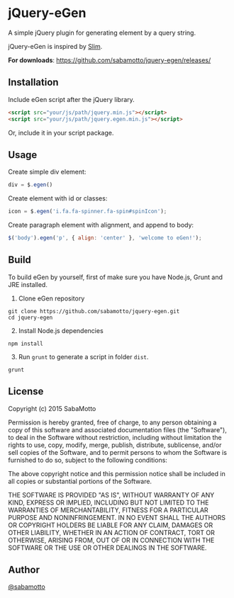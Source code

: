 # jQuery-eGen

A simple jQuery plugin for generating element by a query string.

jQuery-eGen is inspired by [Slim](https://github.com/slim-template/slim).

__For downloads__: https://github.com/sabamotto/jquery-egen/releases/

## Installation

Include eGen script after the jQuery library.
```html
<script src="your/js/path/jquery.min.js"></script>
<script src="your/js/path/jquery.egen.min.js"></script>
```

Or, include it in your script package.

## Usage

Create simple div element:
```javascript
div = $.egen()
```

Create element with id or classes:
```javascript
icon = $.egen('i.fa.fa-spinner.fa-spin#spinIcon');
```

Create paragraph element with alignment, and append to body:
```javascript
$('body').egen('p', { align: 'center' }, 'welcome to eGen!');
```

## Build

To build eGen by yourself, first of make sure you have Node.js, Grunt and JRE installed.

1. Clone eGen repository
```
git clone https://github.com/sabamotto/jquery-egen.git
cd jquery-egen
```

2. Install Node.js dependencies
```
npm install
```

3. Run `grunt` to generate a script in folder `dist`.
```
grunt
```

## License

Copyright (c) 2015 SabaMotto

Permission is hereby granted, free of charge, to any person obtaining a copy
of this software and associated documentation files (the "Software"), to deal
in the Software without restriction, including without limitation the rights
to use, copy, modify, merge, publish, distribute, sublicense, and/or sell
copies of the Software, and to permit persons to whom the Software is
furnished to do so, subject to the following conditions:

The above copyright notice and this permission notice shall be included in
all copies or substantial portions of the Software.

THE SOFTWARE IS PROVIDED "AS IS", WITHOUT WARRANTY OF ANY KIND, EXPRESS OR
IMPLIED, INCLUDING BUT NOT LIMITED TO THE WARRANTIES OF MERCHANTABILITY,
FITNESS FOR A PARTICULAR PURPOSE AND NONINFRINGEMENT. IN NO EVENT SHALL THE
AUTHORS OR COPYRIGHT HOLDERS BE LIABLE FOR ANY CLAIM, DAMAGES OR OTHER
LIABILITY, WHETHER IN AN ACTION OF CONTRACT, TORT OR OTHERWISE, ARISING FROM,
OUT OF OR IN CONNECTION WITH THE SOFTWARE OR THE USE OR OTHER DEALINGS IN
THE SOFTWARE.

## Author

[@sabamotto](https://twitter.com/sabamotto)
